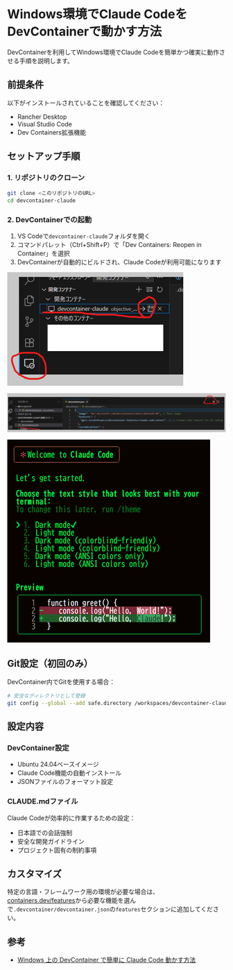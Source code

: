 # Windows環境でClaude CodeをDevContainerで動かす方法

DevContainerを利用してWindows環境でClaude Codeを簡単かつ確実に動作させる手順を説明します。

## 前提条件

以下がインストールされていることを確認してください：
- Rancher Desktop
- Visual Studio Code
- Dev Containers拡張機能

## セットアップ手順

### 1. リポジトリのクローン
```bash
git clone <このリポジトリのURL>
cd devcontainer-claude
```

### 2. DevContainerでの起動
1. VS Codeで`devcontainer-claude`フォルダを開く
2. コマンドパレット（Ctrl+Shift+P）で「Dev Containers: Reopen in Container」を選択
3. DevContainerが自動的にビルドされ、Claude Codeが利用可能になります

![DevContainer起動手順](./images/image01.png)

![DevContainer設定選択](./images/image02.png)

![Claude Code実行画面](./images/image03.png)

## Git設定（初回のみ）

DevContainer内でGitを使用する場合：

```bash
# 安全なディレクトリとして登録
git config --global --add safe.directory /workspaces/devcontainer-claude

```

## 設定内容

### DevContainer設定
- Ubuntu 24.04ベースイメージ
- Claude Code機能の自動インストール
- JSONファイルのフォーマット設定

### CLAUDE.mdファイル
Claude Codeが効率的に作業するための設定：
- 日本語での会話強制
- 安全な開発ガイドライン
- プロジェクト固有の制約事項

## カスタマイズ

特定の言語・フレームワーク用の環境が必要な場合は、[containers.dev/features](https://containers.dev/features)から必要な機能を選んで`.devcontainer/devcontainer.json`の`features`セクションに追加してください。

## 参考

- [Windows 上の DevContainer で簡単に Claude Code 動かす方法](https://zenn.dev/taichi/articles/a4ea249f7d0f6b)
